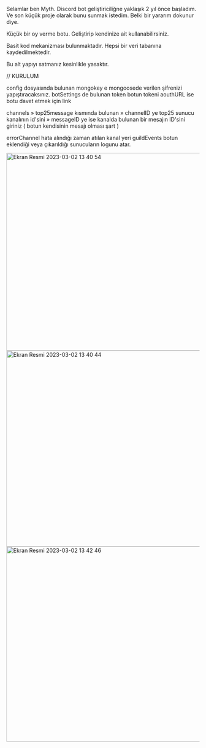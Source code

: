 Selamlar ben Myth. Discord bot geliştiriciliğne yaklaşık 2 yıl önce başladım.
Ve son küçük proje olarak bunu sunmak istedim. Belki bir yararım dokunur diye.

Küçük bir oy verme botu. Geliştirip kendinize ait kullanabilirsiniz. 

Basit kod mekanizması bulunmaktadır. Hepsi bir veri tabanına kaydedilmektedir. 

Bu alt yapıyı satmanız kesinlikle yasaktır.

// KURULUM

config dosyasında bulunan mongokey e mongoosede verilen şifrenizi yapıştıracaksınız.
botSettings de bulunan token botun tokeni
aouthURL ise botu davet etmek için link

channels » top25message kısmında bulunan 
» channelID ye top25 sunucu kanalının id'sini 
» messageID ye ise kanalda bulunan bir mesajın ID'sini giriniz ( botun kendisinin mesajı olması şart )

errorChannel hata alındığı zaman atılan kanal yeri
guildEvents botun eklendiği veya çıkarıldığı sunucuların logunu atar.

<img width="515" alt="Ekran Resmi 2023-03-02 13 40 54" src="https://user-images.githubusercontent.com/126017146/222405861-71fc6988-fc04-4a80-bf80-04972553fc5b.png">


<img width="510" alt="Ekran Resmi 2023-03-02 13 40 44" src="https://user-images.githubusercontent.com/126017146/222405931-81d1024f-39cb-4f9e-84aa-5e9c052215e2.png">

<img width="509" alt="Ekran Resmi 2023-03-02 13 42 46" src="https://user-images.githubusercontent.com/126017146/222406048-a6ba34db-35c0-42bc-b65e-f01d4f715ae7.png">


